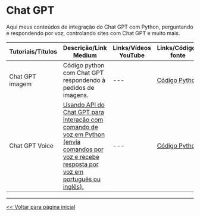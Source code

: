 # Chat GPT
Aqui meus conteúdos de integração do Chat GPT com Python, perguntando e respondendo por voz, controlando sites com Chat GPT e muito mais.

| Tutoriais/Títulos    | Descrição/Link Medium  | Links/Vídeos YouTube | Links/Códigos fonte |
| --- | --- | --- | --- |
| Chat GPT imagem | Código python com Chat GPT respondendo à pedidos de imagens. | --- | [Código Python](https://github.com/dev-daniel-amorim/Topico-ChatGPT/blob/main/GPT_resposta_imagens/main.py) | 
| Chat GPT Voice| [Usando API do Chat GPT para interação com comando de voz em Python (envia comandos por voz e recebe resposta por voz em português ou inglês).](https://medium.com/@dev.daniel.amorim/assistente-com-chat-gpt-6512c606a28e) | --- | [Código Python](https://github.com/dev-daniel-amorim/Topico-ChatGPT/blob/main/ChatGPT_Voice/main.py) |


<hr>

[<< Voltar para página inicial](https://github.com/dev-daniel-amorim)
